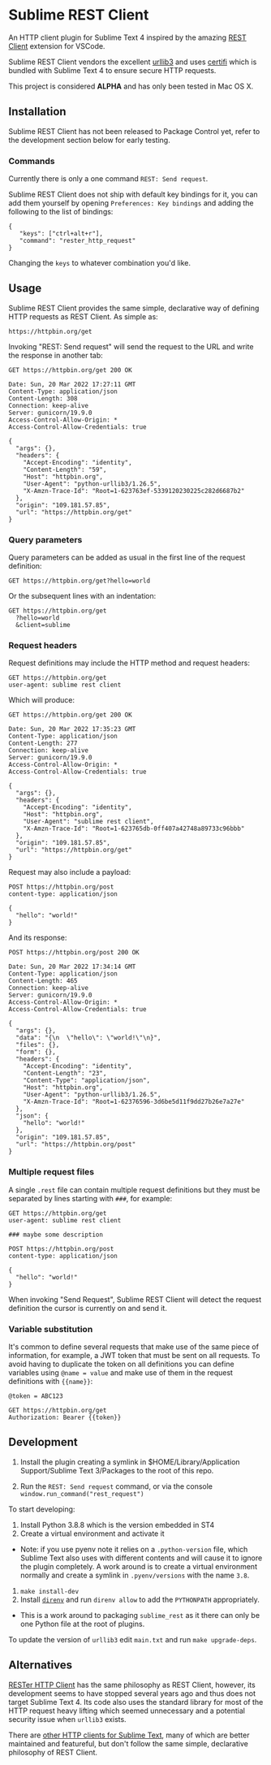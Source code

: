 # Sublime REST Client

An HTTP client plugin for Sublime Text 4 inspired by the amazing
[REST Client](https://marketplace.visualstudio.com/items?itemName=humao.rest-client)
extension for VSCode.

Sublime REST Client vendors the excellent
[urllib3](https://urllib3.readthedocs.io/en/latest/) and uses
[certifi](https://pypi.org/project/certifi/) which is bundled with Sublime
Text 4 to ensure secure HTTP requests.

This project is considered **ALPHA** and has only been tested in Mac OS X.

## Installation

Sublime REST Client has not been released to Package Control yet, refer to the
development section below for early testing.

### Commands

Currently there is only a one command `REST: Send request`.

Sublime REST Client does not ship with default key bindings for it, you can add
them yourself by opening `Preferences: Key bindings` and adding the following
to the list of bindings:

```
{
   "keys": ["ctrl+alt+r"],
   "command": "rester_http_request"
}
```

Changing the `keys` to whatever combination you'd like.

## Usage

Sublime REST Client provides the same simple, declarative way of defining
HTTP requests as REST Client. As simple as:

```
https://httpbin.org/get
```

Invoking "REST: Send request" will send the request to the URL and write
the response in another tab:

```
GET https://httpbin.org/get 200 OK

Date: Sun, 20 Mar 2022 17:27:11 GMT
Content-Type: application/json
Content-Length: 308
Connection: keep-alive
Server: gunicorn/19.9.0
Access-Control-Allow-Origin: *
Access-Control-Allow-Credentials: true

{
  "args": {},
  "headers": {
    "Accept-Encoding": "identity",
    "Content-Length": "59",
    "Host": "httpbin.org",
    "User-Agent": "python-urllib3/1.26.5",
    "X-Amzn-Trace-Id": "Root=1-623763ef-5339120230225c282d6687b2"
  },
  "origin": "109.181.57.85",
  "url": "https://httpbin.org/get"
}
```

### Query parameters

Query parameters can be added as usual in the first line of the request definition:

```
GET https://httpbin.org/get?hello=world
```

Or the subsequent lines with an indentation:

```
GET https://httpbin.org/get
  ?hello=world
  &client=sublime
```

### Request headers

Request definitions may include the HTTP method and request headers:

```
GET https://httpbin.org/get
user-agent: sublime rest client
```

Which will produce:

```
GET https://httpbin.org/get 200 OK

Date: Sun, 20 Mar 2022 17:35:23 GMT
Content-Type: application/json
Content-Length: 277
Connection: keep-alive
Server: gunicorn/19.9.0
Access-Control-Allow-Origin: *
Access-Control-Allow-Credentials: true

{
  "args": {},
  "headers": {
    "Accept-Encoding": "identity",
    "Host": "httpbin.org",
    "User-Agent": "sublime rest client",
    "X-Amzn-Trace-Id": "Root=1-623765db-0ff407a42748a89733c96bbb"
  },
  "origin": "109.181.57.85",
  "url": "https://httpbin.org/get"
}
```

Request may also include a payload:

```
POST https://httpbin.org/post
content-type: application/json

{
  "hello": "world!"
}
```

And its response:

```
POST https://httpbin.org/post 200 OK

Date: Sun, 20 Mar 2022 17:34:14 GMT
Content-Type: application/json
Content-Length: 465
Connection: keep-alive
Server: gunicorn/19.9.0
Access-Control-Allow-Origin: *
Access-Control-Allow-Credentials: true

{
  "args": {},
  "data": "{\n  \"hello\": \"world!\"\n}",
  "files": {},
  "form": {},
  "headers": {
    "Accept-Encoding": "identity",
    "Content-Length": "23",
    "Content-Type": "application/json",
    "Host": "httpbin.org",
    "User-Agent": "python-urllib3/1.26.5",
    "X-Amzn-Trace-Id": "Root=1-62376596-3d6be5d11f9dd27b26e7a27e"
  },
  "json": {
    "hello": "world!"
  },
  "origin": "109.181.57.85",
  "url": "https://httpbin.org/post"
}
```

### Multiple request files

A single `.rest` file can contain multiple request definitions but they must
be separated by lines starting with `###`, for example:

```
GET https://httpbin.org/get
user-agent: sublime rest client

### maybe some description

POST https://httpbin.org/post
content-type: application/json

{
  "hello": "world!"
}
```

When invoking "Send Request", Sublime REST Client will detect the request definition
the cursor is currently on and send it.

### Variable substitution

It's common to define several requests that make use of the same piece of information,
for example, a JWT token that must be sent on all requests. To avoid having to
duplicate the token on all definitions you can define variables using `@name = value`
and make use of them in the request definitions with `{{name}}`:

```
@token = ABC123

GET https://httpbin.org/get
Authorization: Bearer {{token}}
```

## Development

1. Install the plugin creating a symlink in
$HOME/Library/Application Support/Sublime Text 3/Packages
to the root of this repo.

1. Run the `REST: Send request` command, or via the console
`window.run_command("rest_request")`

To start developing:

1. Install Python 3.8.8 which is the version embedded in ST4
1. Create a virtual environment and activate it
  - Note: if you use pyenv note it relies on a `.python-version` file, which
  Sublime Text also uses with different contents and will cause it to ignore
  the plugin completely. A work around is to create a virtual environment
  normally and create a symlink in `.pyenv/versions` with the name `3.8`.
1. `make install-dev`
1. Install [`direnv`](https://direnv.net/) and run `direnv allow` to add the
`PYTHONPATH` appropriately.
  - This is a work around to packaging `sublime_rest` as it there can only be
  one Python file at the root of plugins.

To update the version of `urllib3` edit `main.txt` and run `make upgrade-deps`.

## Alternatives

[RESTer HTTP Client](https://github.com/pjdietz/rester-sublime-http-client) has
the same philosophy as REST Client, however, its development seems
to have stopped several years ago and thus does not target Sublime Text 4.
Its code also uses the standard library for most of the HTTP request heavy
lifting which seemed unnecessary and a potential security issue when `urllib3`
exists.

There are [other HTTP clients for Sublime Text](https://packagecontrol.io/search/http),
many of which are better maintained and featureful, but don't follow the same
simple, declarative philosophy of REST Client.
